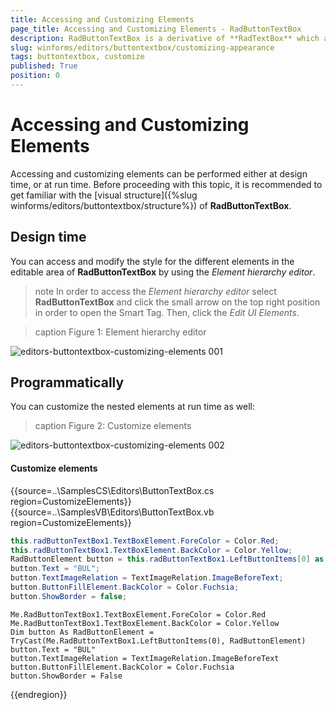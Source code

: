 ```yaml
---
title: Accessing and Customizing Elements
page_title: Accessing and Customizing Elements - RadButtonTextBox
description: RadButtonTextBox is a derivative of **RadTextBox** which allows you to embed easily button elements on the left or right side of the text box.
slug: winforms/editors/buttontextbox/customizing-appearance
tags: buttontextbox, customize
published: True
position: 0
---
```


# Accessing and Customizing Elements
 
Accessing and customizing elements can be performed either at design time, or at run time. Before proceeding with this topic, it is recommended to get familiar with the [visual structure]({%slug winforms/editors/buttontextbox/structure%}) of **RadButtonTextBox**.
      

## Design time

You can access and modify the style for the different elements in the editable area of **RadButtonTextBox** by using the *Element hierarchy editor*.

>note In order to access the *Element hierarchy editor* select **RadButtonTextBox** and click the small arrow on the top right position in order to open the Smart Tag. Then, click the *Edit UI Elements*.


>caption Figure 1: Element hierarchy editor

![editors-buttontextbox-customizing-elements 001](images/editors-buttontextbox-customizing-elements001.png)

## Programmatically

You can customize the nested elements at run time as well:

>caption Figure 2: Customize elements

![editors-buttontextbox-customizing-elements 002](images/editors-buttontextbox-customizing-elements002.png)

#### Customize elements 

{{source=..\SamplesCS\Editors\ButtonTextBox.cs region=CustomizeElements}} 
{{source=..\SamplesVB\Editors\ButtonTextBox.vb region=CustomizeElements}} 

````C#
this.radButtonTextBox1.TextBoxElement.ForeColor = Color.Red;
this.radButtonTextBox1.TextBoxElement.BackColor = Color.Yellow;
RadButtonElement button = this.radButtonTextBox1.LeftButtonItems[0] as RadButtonElement;
button.Text = "BUL";
button.TextImageRelation = TextImageRelation.ImageBeforeText;
button.ButtonFillElement.BackColor = Color.Fuchsia;
button.ShowBorder = false;

````
````VB.NET
Me.RadButtonTextBox1.TextBoxElement.ForeColor = Color.Red
Me.RadButtonTextBox1.TextBoxElement.BackColor = Color.Yellow
Dim button As RadButtonElement = TryCast(Me.RadButtonTextBox1.LeftButtonItems(0), RadButtonElement)
button.Text = "BUL"
button.TextImageRelation = TextImageRelation.ImageBeforeText
button.ButtonFillElement.BackColor = Color.Fuchsia
button.ShowBorder = False

````

{{endregion}} 


